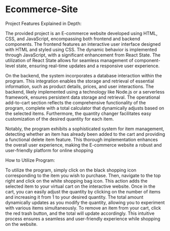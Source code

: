 # Ecommerce-Site

Project Features Explained in Depth:

The provided project is an E-commerce website developed using HTML, CSS, and JavaScript, encompassing both frontend and backend components. The frontend features an interactive user interface designed with HTML and styled using CSS. The dynamic behavior is implemented through JavaScript, with a significant enhancement from React State. The utilization of React State allows for seamless management of component-level state, ensuring real-time updates and a responsive user experience.

On the backend, the system incorporates a database interaction within the program. This integration enables the storage and retrieval of essential information, such as product details, prices, and user interactions. The backend, likely implemented using a technology like Node.js or a serverless framework, ensures persistent data storage and retrieval. The operational add-to-cart section reflects the comprehensive functionality of the program, complete with a total calculator that dynamically adjusts based on the selected items. Furthermore, the quantity changer facilitates easy customization of the desired quantity for each item.

Notably, the program exhibits a sophisticated system for item management, detecting whether an item has already been added to the cart and providing a functional delete item feature. This thorough implementation enhances the overall user experience, making the E-commerce website a robust and user-friendly platform for online shopping

How to Utilize Program:

To utilize the program, simply click on the black shopping icon corresponding to the item you wish to purchase. Then, navigate to the top right and click on the white shopping bag icon. This action adds the selected item to your virtual cart on the interactive website. Once in the cart, you can easily adjust the quantity by clicking on the number of items and increasing it from 1 to your desired quantity. The total amount dynamically updates as you modify the quantity, allowing you to experiment with various items simultaneously. To remove an item from your cart, click the red trash button, and the total will update accordingly. This intuitive process ensures a seamless and user-friendly experience while shopping on the website.

